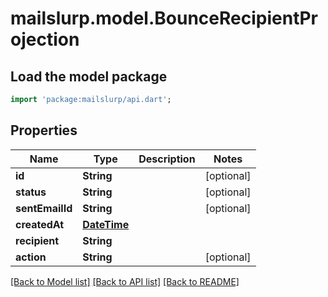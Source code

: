 # mailslurp.model.BounceRecipientProjection

## Load the model package
```dart
import 'package:mailslurp/api.dart';
```

## Properties
Name | Type | Description | Notes
------------ | ------------- | ------------- | -------------
**id** | **String** |  | [optional] 
**status** | **String** |  | [optional] 
**sentEmailId** | **String** |  | [optional] 
**createdAt** | [**DateTime**](DateTime) |  | 
**recipient** | **String** |  | 
**action** | **String** |  | [optional] 

[[Back to Model list]](../README#documentation-for-models) [[Back to API list]](../README#documentation-for-api-endpoints) [[Back to README]](../README)


